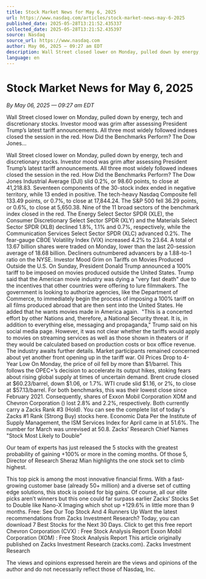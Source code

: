 ```yaml
---
title: Stock Market News for May 6, 2025
url: https://www.nasdaq.com/articles/stock-market-news-may-6-2025
published_date: 2025-05-28T13:21:52.435337
collected_date: 2025-05-28T13:21:52.435397
source: Nasdaq
source_url: https://www.nasdaq.com
author: May 06, 2025 — 09:27 am EDT
description: Wall Street closed lower on Monday, pulled down by energy, tech and discretionary stocks. Investor mood was grim after assessing President Trump’s latest tariff announcements. All three most widely followed indexes closed the session in the red. How Did the Benchmarks Perform? The Dow Jones...
language: en
---
```


# Stock Market News for May 6, 2025

*By May 06, 2025 — 09:27 am EDT*

Wall Street closed lower on Monday, pulled down by energy, tech and discretionary stocks. Investor mood was grim after assessing President Trump’s latest tariff announcements. All three most widely followed indexes closed the session in the red. How Did the Benchmarks Perform? The Dow Jones...

Wall Street closed lower on Monday, pulled down by energy, tech and discretionary stocks. Investor mood was grim after assessing President Trump’s latest tariff announcements. All three most widely followed indexes closed the session in the red. How Did the Benchmarks Perform? The Dow Jones Industrial Average (DJI) slid 0.2%, or 98.60 points, to close at 41,218.83. Seventeen components of the 30-stock index ended in negative territory, while 13 ended in positive. 
 The tech-heavy Nasdaq Composite fell 133.49 points, or 0.7%, to close at 17,844.24. The S&amp;P 500 fell 36.29 points, or 0.6%, to close at 5,650.38. Nine of the 11 broad sectors of the benchmark index closed in the red. The Energy Select Sector SPDR (XLE), the Consumer Discretionary Select Sector SPDR (XLY) and the Materials Select Sector SPDR (XLB) declined 1.8%, 1.1% and 0.7%, respectively, while the Communication Services Select Sector SPDR (XLC) advanced 0.2%. The fear-gauge CBOE Volatility Index (VIX) increased 4.2% to 23.64. A total of 13.67 billion shares were traded on Monday, lower than the last 20-session average of 18.68 billion. Decliners outnumbered advancers by a 1.88-to-1 ratio on the NYSE. Investor Mood Grim on Tariffs on Movies Produced Outside the U.S. On Sunday, President Donald Trump announced a 100% tariff to be imposed on movies produced outside the United States. Trump said that the American movie industry was dying a "very fast death" due to the incentives that other countries were offering to lure filmmakers. The government is looking to authorize agencies, like the Department of Commerce, to immediately begin the process of imposing a 100% tariff on all films produced abroad that are then sent into the United States. He added that he wants movies made in America again.  "This is a concerted effort by other Nations and, therefore, a National Security threat. It is, in addition to everything else, messaging and propaganda," Trump said on his social media page. However, it was not clear whether the tariffs would apply to movies on streaming services as well as those shown in theaters or if they would be calculated based on production costs or box office revenue. The industry awaits further details. Market participants remained concerned about yet another front opening up in the tariff war. 
 Oil Prices Drop to 4-Year Low On Monday, the price of oil fell by more than $1/barrel. This follows the OPEC+’s decision to accelerate its output hikes, stoking fears about rising global supply at times of uncertain demand. Brent crude closed at $60.23/barrel, down $1.06, or 1.7%. WTI crude slid $1.16, or 2%, to close at $57.13/barrel. For both benchmarks, this was their lowest close since February 2021. Consequently, shares of Exxon Mobil Corporation XOM and Chevron Corporation () lost 2.8% and 2.2%, respectively. Both currently carry a Zacks Rank #3 (Hold). You can see the complete list of today's Zacks #1 Rank (Strong Buy) stocks here. Economic Data Per the Institute of Supply Management, the ISM Services Index for April came in at 51.6%. The number for March was unrevised at 50.8. 
 Zacks' Research Chief Names "Stock Most Likely to Double" 
 
 Our team of experts has just released the 5 stocks with the greatest probability of gaining +100% or more in the coming months. Of those 5, Director of Research Sheraz Mian highlights the one stock set to climb highest. 
 
 This top pick is among the most innovative financial firms. With a fast-growing customer base (already 50+ million) and a diverse set of cutting edge solutions, this stock is poised for big gains. Of course, all our elite picks aren’t winners but this one could far surpass earlier Zacks’ Stocks Set to Double like Nano-X Imaging which shot up +129.6% in little more than 9 months. 
 Free: See Our Top Stock And 4 Runners Up Want the latest recommendations from Zacks Investment Research? Today, you can download 7 Best Stocks for the Next 30 Days. Click to get this free report Chevron Corporation (CVX) : Free Stock Analysis Report Exxon Mobil Corporation (XOM) : Free Stock Analysis Report This article originally published on Zacks Investment Research (zacks.com). Zacks Investment Research

The views and opinions expressed herein are the views and opinions of the author and do not necessarily reflect those of Nasdaq, Inc.